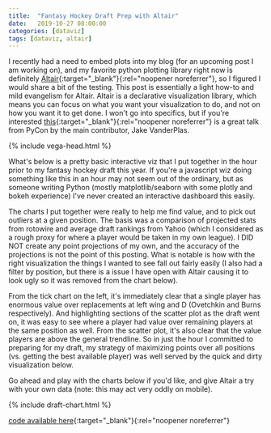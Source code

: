 ```yaml
---
title:  "Fantasy Hockey Draft Prep with Altair"
date:   2019-10-27 08:00:00
categories: [dataviz]
tags: [dataviz, altair]
---
```


I recently had a need to embed plots into my blog (for an upcoming post I am working on), and my favorite python plotting library right now is definitely [Altair][altair-home]{:target="_blank"}{:rel="noopener noreferrer"}, so I figured I would share a bit of the testing.  This post is essentially a light how-to and mild evangelism for Altair.  Altair is a declarative visualization library, which means you can focus on what you want your visualization to do, and not on how you want it to get done.  I won't go into specifics, but if you're interested [this][altair-pycon]{:target="_blank"}{:rel="noopener noreferrer"} is a great talk from PyCon by the main contributor, Jake VanderPlas.

{% include vega-head.html %}

What's below is a pretty basic interactive viz that I put together in the hour prior to my fantasy hockey draft this year.  If you're a javascript wiz doing something like this in an hour may not seem out of the ordinary, but as someone writing Python (mostly matplotlib/seaborn with some plotly and bokeh experience) I've never created an interactive dashboard this easily.

The charts I put together were really to help me find value, and to pick out outliers at a given position.  The basis was a comparison of projected stats from rotowire and average draft rankings from Yahoo (which I considered as a rough proxy for where a player would be taken in my own league).  I DID NOT create any point projections of my own, and the accuracy of the projections is not the point of this posting.  What is notable is how with the right visualization the things I wanted to see fall out fairly easily (I also had a filter by position, but there is a issue I have open with Altair causing it to look ugly so it was removed from the chart below).

From the tick chart on the left, it's immediately clear that a single player has enormous value over replacements at left wing and D (Ovetchkin and Burns respectively).  And highlighting sections of the scatter plot as the draft went on, it was easy to see where a player had value over remaining players at the same position as well.  From the scatter plot, it's also clear that the value players are above the general trendline.  So in just the hour I committed to preparing for my draft, my strategy of maximizing points over all positions (vs. getting the best available player) was well served by the quick and dirty visualization below.

Go ahead and play with the charts below if you'd like, and give Altair a try with your own data (note: this may act very oddly on mobile).

{% include draft-chart.html %}

[code available here][github]{:target="_blank"}{:rel="noopener noreferrer"}

[altair-home]:      https://altair-viz.github.io/index.html
[altair-pycon]:     https://www.youtube.com/watch?v=vTingdk_pVM
[github]:     https://github.com/Alan-Penkar/FantasyHockey